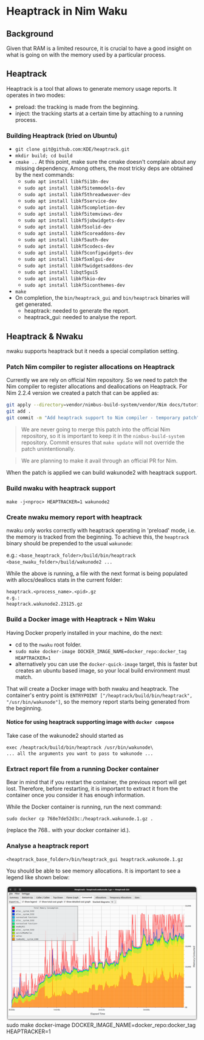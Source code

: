 # Heaptrack in Nim Waku

## Background
Given that RAM is a limited resource, it is crucial to have a good insight on what is going on with the memory used by a particular process.

## Heaptrack
Heaptrack is a tool that allows to generate memory usage reports.
It operates in two modes:
- preload: the tracking is made from the beginning.
- inject: the tracking starts at a certain time by attaching to a running process.

### Building Heaptrack (tried on Ubuntu)
- `git clone git@github.com:KDE/heaptrack.git`
- `mkdir build; cd build`
- `cmake ..`
   At this point, make sure the cmake doesn't complain about any missing dependency.
   Among others, the most tricky deps are obtained by the next commands:
   - `sudo apt install libkf5i18n-dev`
   - `sudo apt install libkf5itemmodels-dev`
   - `sudo apt install libkf5threadweaver-dev`
   - `sudo apt install libkf5service-dev`
   - `sudo apt install libkf5completion-dev`
   - `sudo apt install libkf5itemviews-dev`
   - `sudo apt install libkf5jobwidgets-dev`
   - `sudo apt install libkf5solid-dev`
   - `sudo apt install libkf5coreaddons-dev`
   - `sudo apt install libkf5auth-dev`
   - `sudo apt install libkf5codecs-dev`
   - `sudo apt install libkf5configwidgets-dev`
   - `sudo apt install libkf5xmlgui-dev`
   - `sudo apt install libkf5widgetsaddons-dev`
   - `sudo apt install libqt5gui5`
   - `sudo apt install libkf5kio-dev`
   - `sudo apt install libkf5iconthemes-dev`
- `make`
- On completion, the `bin/heaptrack_gui` and `bin/heaptrack` binaries will get generated.
    - heaptrack: needed to generate the report.
    - heaptrack_gui: needed to analyse the report.

## Heaptrack & Nwaku
nwaku supports heaptrack but it needs a special compilation setting.

### Patch Nim compiler to register allocations on Heaptrack

Currently we are rely on official Nim repository. So we need to patch the Nim compiler to register allocations and deallocations on Heaptrack.
For Nim 2.2.4 version we created a patch that can be applied as:
```bash
git apply --directory=vendor/nimbus-build-system/vendor/Nim docs/tutorial/nim.2.2.4_heaptracker_addon.patch
git add .
git commit -m "Add heaptrack support to Nim compiler - temporary patch"
```

> We are never going to merge this patch into the official Nim repository, so it is important to keep it in the `nimbus-build-system` repository.
> Commit ensures that `make update` will not override the patch unintentionally.

> We are planning to make it avail through an official PR for Nim.

When the patch is applied we can build wakunode2 with heaptrack support.

### Build nwaku with heaptrack support

`make -j<nproc> HEAPTRACKER=1 wakunode2`

### Create nwaku memory report with heaptrack

nwaku only works correctly with heaptrack operating in 'preload' mode, i.e. the memory is tracked from the beginning.
To achieve this, the `heaptrack` binary should be prepended to the usual `wakunode`:

e.g.:
`<base_heaptrack_folder>/build/bin/heaptrack <base_nwaku_folder>/build/wakunode2 ...`

While the above is running, a file with the next format is being populated with allocs/deallocs stats in the current folder:

 ```
 heaptrack.<process_name>.<pid>.gz
e.g.:
 heaptrack.wakunode2.23125.gz
 ```

### Build a Docker image with Heaptrack + Nim Waku
Having Docker properly installed in your machine, do the next:

- cd to the `nwaku` root folder.
- ```sudo make docker-image DOCKER_IMAGE_NAME=docker_repo:docker_tag HEAPTRACKER=1```
- alternatively you can use the `docker-quick-image` target, this is faster but creates an ubuntu based image, so your local build environment must match.

That will create a Docker image with both nwaku and heaptrack. The container's entry point is `ENTRYPOINT ["/heaptrack/build/bin/heaptrack", "/usr/bin/wakunode"]`, so the memory report starts being generated from the beginning.

#### Notice for using heaptrack supporting image with `docker compose`

Take case of the wakunode2 should started as
```
exec /heaptrack/build/bin/heaptrack /usr/bin/wakunode\
... all the arguments you want to pass to wakunode ...
```

### Extract report file from a running Docker container
Bear in mind that if you restart the container, the previous report will get lost. Therefore, before restarting, it is important to extract it from the container once you consider it has enough information.

While the Docker container is running, run the next command:
```
sudo docker cp 768e7de52d3c:/heaptrack.wakunode.1.gz .
```
(replace the 768.. with your docker container id.).

### Analyse a heaptrack report
```
<heaptrack_base_folder>/bin/heaptrack_gui heaptrack.wakunode.1.gz
```

You should be able to see memory allocations. It is important
to see a legend like shown below:

![Example of a good heaptrack report](imgs/good_heaptrack_report_example.png)
sudo make docker-image DOCKER_IMAGE_NAME=docker_repo:docker_tag HEAPTRACKER=1
